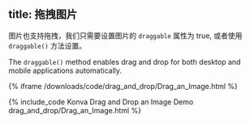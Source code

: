 title: 拖拽图片
---

图片也支持拖拽，我们只需要设置图片的 `draggable` 属性为 true, 或者使用 `draggable()` 方法设置。


The `draggable()` method enables drag and drop for both desktop and mobile
applications automatically.

{% iframe /downloads/code/drag_and_drop/Drag_an_Image.html %}

{% include_code Konva Drag and Drop an Image Demo drag_and_drop/Drag_an_Image.html %}